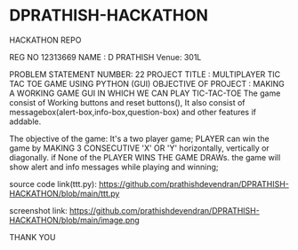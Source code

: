 # DPRATHISH-HACKATHON
HACKATHON REPO

REG NO 12313669 
NAME : D PRATHISH
Venue: 301L

PROBLEM STATEMENT NUMBER: 22
PROJECT TITLE : MULTIPLAYER TIC TAC TOE GAME USING PYTHON (GUI)
OBJECTIVE OF PROJECT : MAKING A WORKING GAME GUI IN WHICH WE CAN PLAY TIC-TAC-TOE
The game consist of Working buttons and reset buttons(), It also consist of messagebox(alert-box,info-box,question-box) and other features if addable.

The objective of the game:
It's a two player game;
PLAYER can win the game by MAKING 3 CONSECUTIVE 'X' OR 'Y' horizontally, vertically or diagonally. if None of the PLAYER WINS THE GAME DRAWs.
the game will show alert and info messages while playing and winning;

source code link(ttt.py):
https://github.com/prathishdevendran/DPRATHISH-HACKATHON/blob/main/ttt.py

screenshot link:
https://github.com/prathishdevendran/DPRATHISH-HACKATHON/blob/main/image.png

THANK YOU
